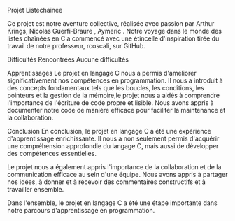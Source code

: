 Projet Listechainee


Ce projet est notre aventure collective, réalisée avec passion par Arthur Krings, Nicolas Guerfi-Braure , Aymeric . Notre voyage dans le monde des listes chaînées en C a commencé avec une étincelle d'inspiration tirée du travail de notre professeur, rcoscali, sur GitHub.

Difficultés Rencontrées
Aucune difficultés 


Apprentissages
Le projet en langage C nous a permis d'améliorer significativement nos compétences en programmation. Il nous a introduit à des concepts fondamentaux tels que les boucles, les conditions, les pointeurs et la gestion de la mémoire,le projet nous a aidés à comprendre l'importance de l'écriture de code propre et lisible. Nous avons appris à documenter notre code de manière efficace pour faciliter la maintenance et la collaboration.


Conclusion
En conclusion, le projet en langage C a été une expérience d'apprentissage enrichissante. Il nous a non seulement permis d'acquérir une compréhension approfondie du langage C, mais aussi de développer des compétences essentielles.

Le projet nous a également appris l'importance de la collaboration et de la communication efficace au sein d'une équipe. Nous avons appris à partager nos idées, à donner et à recevoir des commentaires constructifs et à travailler ensemble. 

Dans l'ensemble, le projet en langage C a été une étape importante dans notre parcours d'apprentissage en programmation.

